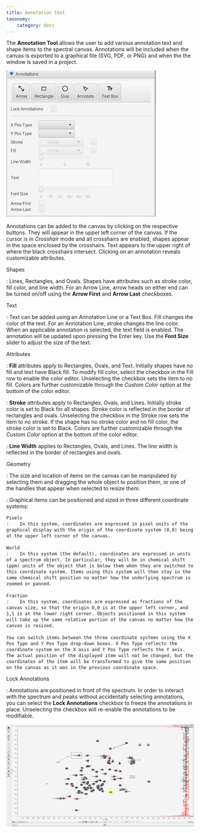 ```yaml
---
title: Annotation Tool 
taxonomy:
    category: docs
---
```



The **Annotation Tool** allows the user to add various annotation text and shape items to the spectral canvas.  Annotations will be included when the canvas is exported to a graphical file (SVG, PDF, or PNG) and when the the window is saved in a project.

![](images/annotationscontroller.png)

Annotations can be added to the canvas by clicking on the respective buttons.  They will appear in the upper left corner of the canvas.  If the cursor is in *Crosshair* mode and all crosshairs are enabled, shapes appear in the space enclosed by the crosshairs. Text appears to the upper right of where the black crosshairs intersect. Clicking on an annotation reveals customizable attributes.

Shapes

:   Lines, Rectangles, and Ovals. Shapes have attributes such as stroke color, fill color, and line width. For an Arrow Line, arrow heads on either end can be turned on/off using the **Arrow First** and **Arrow Last** checkboxes.

Text

:   Text can be added using an Annotation Line or a Text Box. Fill changes the color of the text. For an Annotation Line, stroke changes the line color.  When an applicable annotation is selected, the text field is enabled.  The annotation will be updated upon pressing the Enter key. Use the **Font Size** slider to adjust the size of the text.

Attributes

:   **Fill** attributes apply to Rectangles, Ovals, and Text.  Initially shapes have no fill and text have Black fill. To modify fill color, select the checkbox in the Fill row to enable the color editor. Unselecting the checkbox sets the item to no fill. Colors are further customizable through the *Custom Color* option at the bottom of the color editor.

:   **Stroke** attributes apply to Rectangles, Ovals, and Lines.  Initially stroke color is set to Black for all shapes. Stroke color is reflected in the border of rectangles and ovals. Unselecting the checkbox in the Stroke row sets the item to no stroke. If the shape has no stroke color and no fill color, the stroke color is set to Black. Colors are further customizable through the *Custom Color* option at the bottom of the color editor.

:   **Line Width** applies to Rectangles, Ovals, and Lines.  The line width is reflected in the border of rectangles and ovals. 

Geometry

:   The size and location of items on the canvas can be manipulated by selecting them and dragging the whole object to position them, or one of the handles that appear when selected to resize them.

:   Graphical items can be positioned and sized in three different coordinate systems:

    Pixels
    :    In this system, coordinates are expressed in pixel units of the graphical display with the origin of the coordinate system (0,0) being at the upper left corner of the canvas.

    World
    :    In this system (the default), coordinates are expressed in units of a spectrum object. In particular, they will be in chemical shift (ppm) units of the object that is below them when they are switched to this coordinate system. Items using this system will then stay in the same chemical shift position no matter how the underlying spectrum is zoomed or panned.

    Fraction
    :    In this system, coordinates are expressed as fractions of the canvas size, so that the origin 0,0 is at the upper left corner, and 1,1 is at the lower right corner. Objects positioned in this system will take up the same relative portion of the canvas no matter how the canvas is resized.

    You can switch items between the three coordinate systems using the X Pos Type and Y Pos Type drop-down boxes. X Pos Type reflects the coordinate system on the X axis and Y Pos Type reflects the Y axis. The actual position of the displayed item will not be changed, but the coordinates of the item will be transformed to give the same position on the canvas as it was in the previous coordinate space.

Lock Annotations

:   Annotations are positioned in front of the spectrum. In order to 
    interact with the spectrum and peaks without accidentally selecting 
    annotations, you can select the **Lock Annotations** checkbox to freeze
    the annotations in place. Unselecting the checkbox will re-enable
    the annotations to be modifiable.

![](images/sampleannotation.png)
